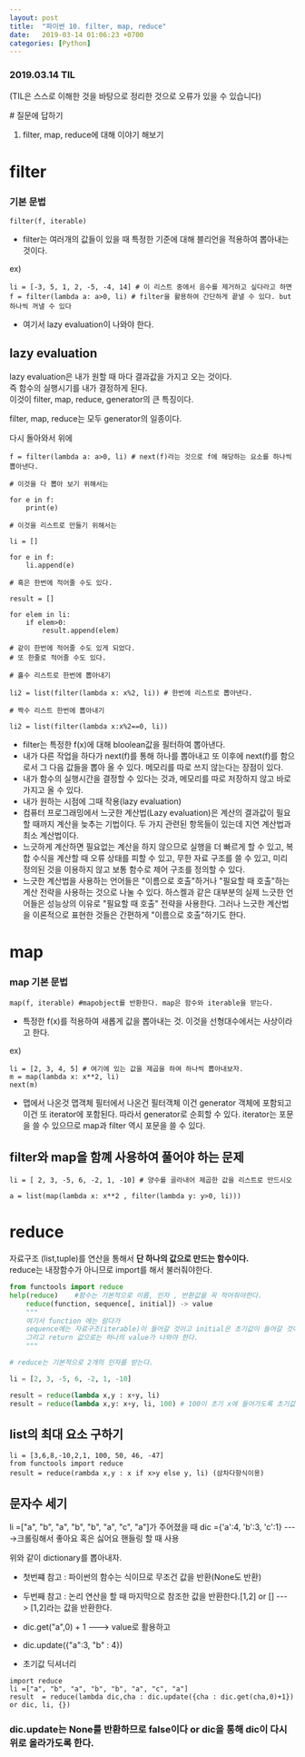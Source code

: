 ```yaml
---
layout: post
title:  "파이썬 10. filter, map, reduce"
date:   2019-03-14 01:06:23 +0700
categories: [Python]
---
```


### 2019.03.14 TIL

(TIL은 스스로 이해한 것을 바탕으로 정리한 것으로 오류가 있을 수 있습니다)

\# 질문에 답하기

1. filter, map, reduce에 대해 이야기 해보기 
 
# filter

### 기본 문법

```
filter(f, iterable) 
```

* filter는 여러개의 값들이 있을 때 특정한 기준에 대해 블리언을 적용하여 뽑아내는 것이다.

ex)
 
```
li = [-3, 5, 1, 2, -5, -4, 14] # 이 리스트 중에서 음수를 제거하고 싶다라고 하면
f = filter(lambda a: a>0, li) # filter을 활용하여 간단하게 끝낼 수 있다. but 하나씩 꺼낼 수 있다
```

* 여기서 lazy evaluation이 나와야 한다.

## lazy evaluation

lazy evaluation은 내가 원할 때 마다 결과값을 가지고 오는 것이다.          
즉 함수의 실행시기를 내가 결정하게 된다.     
이것이 filter, map, reduce, generator의 큰 특징이다. 

filter, map, reduce는 모두 generator의 일종이다.

다시 돌아와서 위에 

```
f = filter(lambda a: a>0, li) # next(f)라는 것으로 f에 해당하는 요소를 하나씩 뽑아낸다.

# 이것을 다 뽑아 보기 위해서는

for e in f:
    print(e) 
    
# 이것을 리스트로 만들기 위해서는

li = []

for e in f:
    li.append(e) 

# 혹은 한번에 적어줄 수도 있다.

result = []

for elem in li:
    if elem>0:
        result.append(elem)
        
# 같이 한번에 적어줄 수도 있게 되었다.
# 또 한줄로 적어줄 수도 있다. 

# 홀수 리스트로 한번에 뽑아내기

li2 = list(filter(lambda x: x%2, li)) # 한번에 리스트로 뽑아낸다.

# 짝수 리스트 한번에 뽑아내기

li2 = list(filter(lambda x:x%2==0, li))
```

* filter는 특정한 f(x)에 대해 bloolean값을 필터하여 뽑아낸다. 
* 내가 다른 작업을 하다가 next(f)를 통해 하나를 뽑아내고 또 이후에 next(f)를 함으로서 그 다음 값들을 뽑아 올 수 있다. 메모리를 따로 쓰지 않는다는 장점이 있다.
* 내가 함수의 실행시간을 결정할 수 있다는 것과, 메모리를 따로 저장하지 않고 바로 가지고 올 수 있다.
* 내가 원하는 시점에 그때 작용(lazy evaluation)
* 컴퓨터 프로그래밍에서 느긋한 계산법(Lazy evaluation)은 계산의 결과값이 필요할 때까지 계산을 늦추는 기법이다. 두 가지 관련된 항목들이 있는데 지연 계산법과 최소 계산법이다.
* 느긋하게 계산하면 필요없는 계산을 하지 않으므로 실행을 더 빠르게 할 수 있고, 복합 수식을 계산할 때 오류 상태를 피할 수 있고, 무한 자료 구조를 쓸 수 있고, 미리 정의된 것을 이용하지 않고 보통 함수로 제어 구조를 정의할 수 있다.
* 느긋한 계산법을 사용하는 언어들은 "이름으로 호출"하거나 "필요할 때 호출"하는 계산 전략을 사용하는 것으로 나눌 수 있다. 하스켈과 같은 대부분의 실제 느긋한 언어들은 성능상의 이유로 "필요할 때 호출" 전략을 사용한다. 그러나 느긋한 계산법을 이론적으로 표현한 것들은 간편하게 "이름으로 호출"하기도 한다.

# map

### map 기본 문법

```
map(f, iterable) #mapobject를 반환한다. map은 함수와 iterable을 받는다.
```

* 특정한 f(x)를 적용하여 새롭게 값을 뽑아내는 것. 이것을 선형대수에서는 사상이라고 한다.


ex)

```
li = [2, 3, 4, 5] # 여기에 있는 값을 제곱을 하여 하나씩 뽑아내보자.
m = map(lambda x: x**2, li)
next(m)
```

* 맵에서 나온것 맵객체 필터에서 나온건 필터객체 이건 generator 객체에 포함되고 이건 또 iterator에 포함된다. 따라서 generator로 순회할 수 있다. iterator는 포문을 쓸 수 있으므로 map과 filter 역시 포문을 쓸 수 있다.


## filter와 map을 함꼐 사용하여 풀어야 하는 문제

```
li = [ 2, 3, -5, 6, -2, 1, -10] # 양수를 골라내어 제곱한 값을 리스트로 만드시오

a = list(map(lambda x: x**2 , filter(lambda y: y>0, li)))
```

# reduce

자료구조 (list,tuple)를 연산을 통해서 **단 하나의 값으로 만드는 함수이다.**    
reduce는 내장함수가 아니므로 import를 해서 불러줘야한다.     

```python
from functools import reduce
help(reduce) 	#함수는 기본적으로 이름, 인자 , 반환값을 꼭 적어줘야한다.
	reduce(function, sequence[, initial]) -> value
	"""
	여기서 function 에는 람다가
	sequence에는 자료구조(iterable)이 들어갈 것이고 initial은 초기값이 들어갈 것이다.
	그리고 return 값으로는 하나의 value가 나와야 한다.
	"""

# reduce는 기본적으로 2개의 인자를 받는다.

li = [2, 3, -5, 6, -2, 1, -10]

result = reduce(lambda x,y : x+y, li)
result = reduce(lambda x,y: x+y, li, 100) # 100이 초기 x에 들어가도록 초기값 설정이 가능하다.
```


## list의 최대 요소 구하기
```
li = [3,6,8,-10,2,1, 100, 50, 46, -47]
from functools import reduce
result = reduce(rambda x,y : x if x>y else y, li) (삼차다항식이용)
```

## 문자수 세기

li =["a", "b", "a", "b", "b", "a", "c", "a"]가 주어졌을 때
dic ={'a':4, 'b':3, 'c':1} ---->크롤링해서 좋아요 혹은 싫어요 핸들링 할 때 사용

위와 같이 dictionary를 뽑아내자.

* 첫번쨰 참고 : 파이썬의 함수는 식이므로 무조건 값을 반환(None도 반환)

* 두번째 참고 : 논리 연산을 할 때 마지막으로 참조한 값을 반환한다.[1,2] or [] ---> [1,2]라는 값을 반환한다.

* dic.get("a",0) + 1 ---> value로 활용하고

* dic.update({"a":3, "b" : 4})

* 초기값 딕셔너리

```
import reduce
li =["a", "b", "a", "b", "b", "a", "c", "a"]
result  = reduce(lambda dic,cha : dic.update({cha : dic.get(cha,0)+1}) or dic, li, {}) 
```

### dic.update는 None를 반환하므로 false이다 or dic을 통해 dic이 다시 위로 올라가도록 한다.

